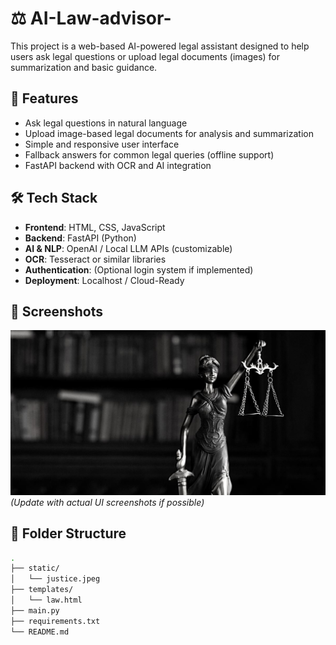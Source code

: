 # ⚖️ AI-Law-advisor- 

This project is a web-based AI-powered legal assistant designed to help users ask legal questions or upload legal documents (images) for summarization and basic guidance.

## 🚀 Features

- Ask legal questions in natural language
- Upload image-based legal documents for analysis and summarization
- Simple and responsive user interface
- Fallback answers for common legal queries (offline support)
- FastAPI backend with OCR and AI integration

## 🛠 Tech Stack

- **Frontend**: HTML, CSS, JavaScript
- **Backend**: FastAPI (Python)
- **AI & NLP**: OpenAI / Local LLM APIs (customizable)
- **OCR**: Tesseract or similar libraries
- **Authentication**: (Optional login system if implemented)
- **Deployment**: Localhost / Cloud-Ready

## 📸 Screenshots

![Screenshot](static/justice.jpeg)  
*(Update with actual UI screenshots if possible)*

## 📂 Folder Structure

```bash
.
├── static/
│   └── justice.jpeg
├── templates/
│   └── law.html
├── main.py
├── requirements.txt
└── README.md
